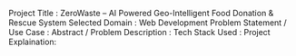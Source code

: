 Project Title : ZeroWaste – AI Powered Geo-Intelligent Food Donation & Rescue System
Selected Domain : Web Development
Problem Statement / Use Case :
Abstract / Problem Description :
Tech Stack Used : 
Project Explaination: 
